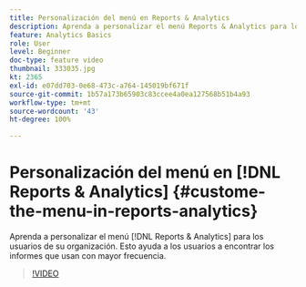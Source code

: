 ```yaml
---
title: Personalización del menú en Reports & Analytics
description: Aprenda a personalizar el menú Reports & Analytics para los usuarios de su organización.
feature: Analytics Basics
role: User
level: Beginner
doc-type: feature video
thumbnail: 333035.jpg
kt: 2365
exl-id: e07dd703-0e68-473c-a764-145019bf671f
source-git-commit: 1b57a173b65903c83ccee4a0ea127568b51b4a93
workflow-type: tm+mt
source-wordcount: '43'
ht-degree: 100%

---
```


# Personalización del menú en [!DNL Reports & Analytics] {#custome-the-menu-in-reports-analytics}

Aprenda a personalizar el menú [!DNL Reports & Analytics] para los usuarios de su organización. Esto ayuda a los usuarios a encontrar los informes que usan con mayor frecuencia.

>[!VIDEO](https://video.tv.adobe.com/v/333035/?quality=12)
